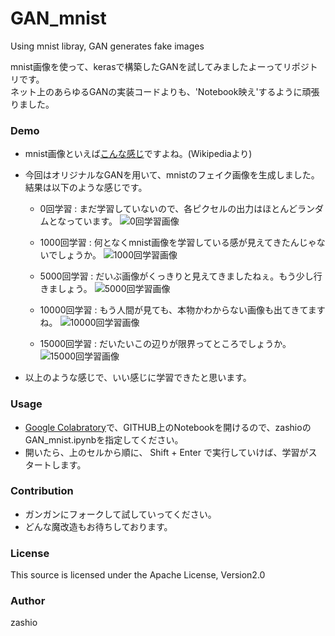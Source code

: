 # GAN_mnist
Using mnist libray, GAN generates fake images

mnist画像を使って、kerasで構築したGANを試してみましたよーってリポジトリです。  
ネット上のあらゆるGANの実装コードよりも、'Notebook映え'するように頑張りました。

### Demo
- mnist画像といえば[こんな感じ](https://upload.wikimedia.org/wikipedia/commons/2/27/MnistExamples.png)ですよね。(Wikipediaより)
- 今回はオリジナルなGANを用いて、mnistのフェイク画像を生成しました。結果は以下のような感じです。

  - 0回学習 : まだ学習していないので、各ピクセルの出力はほとんどランダムとなっています。
![0回学習画像](https://github.com/zashio/GAN_mnist/blob/master/savefig/0.png)

  - 1000回学習 : 何となくmnist画像を学習している感が見えてきたんじゃないでしょうか。
![1000回学習画像](https://github.com/zashio/GAN_mnist/blob/master/savefig/1000.png)

  - 5000回学習 : だいぶ画像がくっきりと見えてきましたねぇ。もう少し行きましょう。
![5000回学習画像](https://github.com/zashio/GAN_mnist/blob/master/savefig/5000.png)

  - 10000回学習 : もう人間が見ても、本物かわからない画像も出てきてますね。
![10000回学習画像](https://github.com/zashio/GAN_mnist/blob/master/savefig/10000.png)

  - 15000回学習 : だいたいこの辺りが限界ってところでしょうか。
![15000回学習画像](https://github.com/zashio/GAN_mnist/blob/master/savefig/15000.png)

- 以上のような感じで、いい感じに学習できたと思います。

### Usage
- [Google Colabratory](https://colab.research.google.com/)で、GITHUB上のNotebookを開けるので、zashioのGAN_mnist.ipynbを指定してください。
- 開いたら、上のセルから順に、 Shift + Enter で実行していけば、学習がスタートします。

### Contribution
- ガンガンにフォークして試していってください。
- どんな魔改造もお待ちしております。

### License
This source is licensed under the Apache License, Version2.0

### Author
zashio
